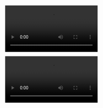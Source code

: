 <figure class="video_container">
  <video controls="true" allowfullscreen="true">
    <source src="assets/sally_football.mp4" type="video/mp4">
  </video>
</figure>


<figure class="video_container">
  <video controls="true" allowfullscreen="true">
    <source src="assets/sally_snow.mp4" type="video/mp4">
  </video>
</figure>